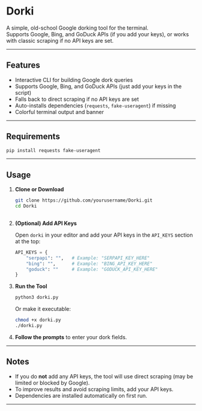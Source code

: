 # Dorki

A simple, old-school Google dorking tool for the terminal.  
Supports Google, Bing, and GoDuck APIs (if you add your keys), or works with classic scraping if no API keys are set.

---

## Features

- Interactive CLI for building Google dork queries
- Supports Google, Bing, and GoDuck APIs (just add your keys in the script)
- Falls back to direct scraping if no API keys are set
- Auto-installs dependencies (`requests`, `fake-useragent`) if missing
- Colorful terminal output and banner

---
## Requirements
```sh
pip install requests fake-useragent
```
---

## Usage

1. **Clone or Download**
   ```sh
   git clone https://github.com/yourusername/Dorki.git
   cd Dorki
  
   ```

2. **(Optional) Add API Keys**

   Open `dorki` in your editor and add your API keys in the `API_KEYS` section at the top:
   ```python
   API_KEYS = {
       "serpapi": "",   # Example: "SERPAPI_KEY_HERE"
       "bing": "",      # Example: "BING_API_KEY_HERE"
       "goduck": ""     # Example: "GODUCK_API_KEY_HERE"
   }
   ```

3. **Run the Tool**
   ```sh
   python3 dorki.py
   ```

   Or make it executable:
   ```sh
   chmod +x dorki.py
   ./dorki.py
   ```

4. **Follow the prompts** to enter your dork fields.

---

## Notes

- If you do **not** add any API keys, the tool will use direct scraping (may be limited or blocked by Google).
- To improve results and avoid scraping limits, add your API keys.
- Dependencies are installed automatically on first run.

---

